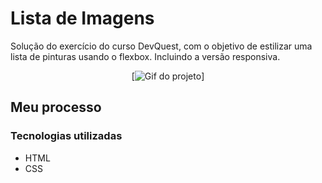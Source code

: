 # Lista de Imagens 

Solução do exercício do curso DevQuest, com o objetivo de estilizar uma lista de pinturas usando o flexbox. Incluindo a versão responsiva. 

<p align="center"> [<img src="src/images/list-images.gif" alt="Gif do projeto">] </p>

## Meu processo

### Tecnologias utilizadas

- HTML
- CSS